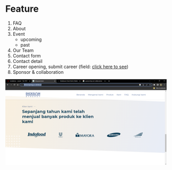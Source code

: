 # Feature

1. FAQ
2. About
3. Event
    - upcoming
    - past
4. Our Team
5. Contact form
6. Contact detail
7. Career opening, submit career (field: [click here to see](https://www.dicksonsynergy.co.id/career/5))
8. Sponsor & collaboration

![Sponsor collaboration](https://github.com/BariqDharmawan/psycholopreneurship/blob/main/public/img/sponsor-collaborate.png?raw=true)
